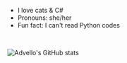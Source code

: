 - I love cats & C#
- Pronouns: she/her
- Fun fact: I can't read Python codes
<br>

![Advello's GitHub stats](https://github-readme-stats.vercel.app/api?username=Advello&show_icons=true&theme=radical)


